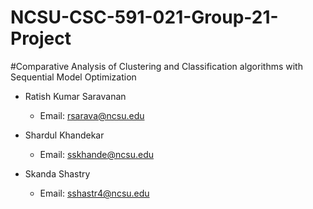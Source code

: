 # NCSU-CSC-591-021-Group-21-Project

#Comparative Analysis of Clustering and Classification algorithms with Sequential Model Optimization

- Ratish Kumar Saravanan
  - Email: [rsarava@ncsu.edu](mailto:rsarava@ncsu.edu)

- Shardul Khandekar
  - Email: [sskhande@ncsu.edu](mailto:sskhande@ncsu.edu)

- Skanda Shastry
  - Email: [sshastr4@ncsu.edu](mailto:sshastr4@ncsu.edu)
